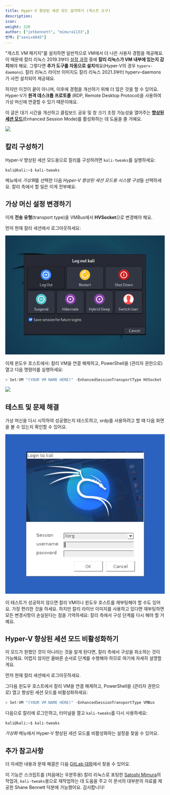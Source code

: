 ```yaml
---
title: Hyper-V 향상된 세션 모드 설치하기 (게스트 도구)
description:
icon:
weight: 320
author: ["jetbennett", "mimura1133",]
번역: ["xenix4845"]
---
```


"게스트 VM 패키지"를 설치하면 일반적으로 VM에서 더 나은 사용자 경험을 제공해요. 이 때문에 칼리 리눅스 2019.3부터 [설정 과정](https://gitlab.com/kalilinux/build-scripts/live-build-config/-/blob/master/simple-cdd/profiles/offline.downloads) 중에 **칼리 리눅스가 VM 내부에 있는지 감지**해야 해요. 그렇다면 **추가 도구를 자동으로 설치**해요(Hyper-V의 경우 `hyperv-daemons`). 칼리 리눅스 라이브 이미지도 칼리 리눅스 2021.3부터 hyperv-daemons가 사전 설치되어 제공돼요.

하지만 이것이 끝이 아니며, 이후에 경험을 개선하기 위해 더 많은 것을 할 수 있어요. Hyper-V가 **원격 데스크톱 프로토콜** (RDP, Remote Desktop Protocol)을 사용하여 가상 머신에 연결할 수 있기 때문이에요.

이 글은 대기 시간을 개선하고 클립보드 공유 및 창 크기 조정 가능성을 열어주는 **[향상된 세션 모드](https://techcommunity.microsoft.com/t5/virtualization/sneak-peek-taking-a-spin-with-enhanced-linux-vms/ba-p/382415)**(Enhanced Session Mode)를 활성화하는 데 도움을 줄 거예요.

![](kali-hyper-v-enhancedmode.png)

## 칼리 구성하기

Hyper-V 향상된 세션 모드용으로 칼리를 구성하려면 `kali-tweaks`를 실행하세요:

```console
kali@kali:~$ kali-tweaks
```

메뉴에서 *가상화*를 선택한 다음 *Hyper-V 향상된 세션 모드용 시스템 구성*을 선택하세요. 칼리 측에서 할 일은 이게 전부예요.

## 가상 머신 설정 변경하기

이제 **전송 유형**(transport type)을 VMBus에서 **HVSocket**으로 변경해야 해요.

먼저 현재 칼리 세션에서 로그아웃하세요:

![](kali-hyperv-step1.png)

이제 윈도우 호스트에서: 칼리 VM을 연결 해제하고, PowerShell을 (관리자 권한으로) 열고 다음 명령어를 실행하세요:

```PowerShell
> Set-VM "(YOUR VM NAME HERE)" -EnhancedSessionTransportType HVSocket
```

![](kali-hyperv-step2.png)

## 테스트 및 문제 해결

가상 머신을 다시 시작하여 성공했는지 테스트하고, xrdp를 사용하려고 할 때 다음 화면을 볼 수 있는지 확인할 수 있어요.

![](kali-hyperv-step3.png)

이 테스트가 성공하지 않으면 칼리 VM이나 윈도우 호스트를 재부팅해야 할 수도 있어요. 가장 편리한 것을 하세요. 하지만 칼리 라이브 이미지를 사용하고 있다면 재부팅하면 모든 변경사항이 손실된다는 점을 기억하세요: 칼리 측에서 구성 단계를 다시 해야 할 거예요.

## Hyper-V 향상된 세션 모드 비활성화하기

이 모드가 원했던 것이 아니라는 것을 알게 된다면, 칼리 측에서 구성을 취소하는 것이 가능해요. 어렵지 않지만 올바른 순서로 단계를 수행해야 하므로 여기에 자세히 설명할게요.

먼저 현재 칼리 세션에서 로그아웃하세요.

그다음 윈도우 호스트에서 칼리 VM을 연결 해제하고, PowerShell을 (관리자 권한으로) 열고 향상된 세션 모드를 비활성화하세요:

```PowerShell
> Set-VM "(YOUR VM NAME HERE)" -EnhancedSessionTransportType VMBus
```

다음으로 칼리에 로그인하고, 터미널을 열고 `kali-tweaks`를 다시 사용하세요:

```console
kali@kali:~$ kali-tweaks
```

*가상화* 메뉴에서 Hyper-V 향상된 세션 모드를 비활성화하는 설정을 찾을 수 있어요.

## 추가 참고사항

더 자세한 내용과 문제 해결은 다음 [GitLab 대화](https://gitlab.com/kalilinux/build-scripts/live-build-config/-/issues/32#note_650129582)에서 찾을 수 있어요.

이 기능은 스크립트를 (처음에는 우분투용) 칼리 리눅스로 포팅한 [Satoshi Mimura](https://github.com/mimura1133/linux-vm-tools)의 작업과, `kali-tweaks`용으로 재작업하는 데 도움을 주고 이 문서의 대부분의 자료를 제공한 Shane Bennett 덕분에 가능했어요. 감사합니다!
